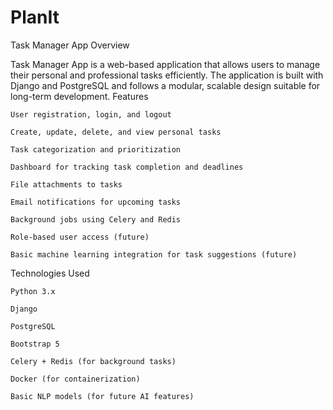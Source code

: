 # PlanIt

Task Manager App
Overview

Task Manager App is a web-based application that allows users to manage their personal and professional tasks efficiently.
The application is built with Django and PostgreSQL and follows a modular, scalable design suitable for long-term development.
Features

    User registration, login, and logout

    Create, update, delete, and view personal tasks

    Task categorization and prioritization

    Dashboard for tracking task completion and deadlines

    File attachments to tasks

    Email notifications for upcoming tasks

    Background jobs using Celery and Redis

    Role-based user access (future)

    Basic machine learning integration for task suggestions (future)

Technologies Used

    Python 3.x

    Django

    PostgreSQL

    Bootstrap 5

    Celery + Redis (for background tasks)

    Docker (for containerization)

    Basic NLP models (for future AI features)
